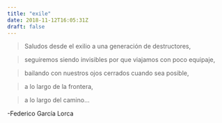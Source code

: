 ```yaml
---
title: "exile"
date: 2018-11-12T16:05:31Z
draft: false
---
```


>Saludos desde el exilio a una generación de destructores,

>seguiremos siendo invisibles por que viajamos con poco equipaje,

>bailando con nuestros ojos cerrados cuando sea posible,

>a lo largo de la frontera,

>a lo largo del camino…

-Federico García Lorca
